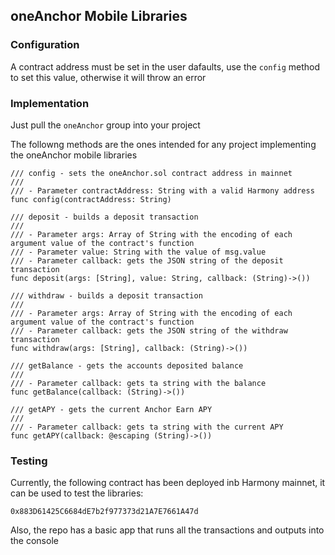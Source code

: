 ## oneAnchor Mobile Libraries

### Configuration

A contract address must be set in the user dafaults, use the `config` 
method to set this value, otherwise it will throw an error

### Implementation

Just pull the `oneAnchor` group into your project

The followng methods are the ones intended for any project implementing
the oneAnchor mobile libraries

```
/// config - sets the oneAnchor.sol contract address in mainnet
///
/// - Parameter contractAddress: String with a valid Harmony address
func config(contractAddress: String) 

/// deposit - builds a deposit transaction
///
/// - Parameter args: Array of String with the encoding of each argument value of the contract's function
/// - Parameter value: String with the value of msg.value
/// - Parameter callback: gets the JSON string of the deposit transaction
func deposit(args: [String], value: String, callback: (String)->())

/// withdraw - builds a deposit transaction
///
/// - Parameter args: Array of String with the encoding of each argument value of the contract's function
/// - Parameter callback: gets the JSON string of the withdraw transaction
func withdraw(args: [String], callback: (String)->())

/// getBalance - gets the accounts deposited balance
///
/// - Parameter callback: gets ta string with the balance
func getBalance(callback: (String)->()) 

/// getAPY - gets the current Anchor Earn APY
///
/// - Parameter callback: gets ta string with the current APY
func getAPY(callback: @escaping (String)->())
```

### Testing

Currently, the following contract has been deployed inb Harmony mainnet, it can be used 
to test the libraries:

`0x883D61425C6684dE7b2f977373d21A7E7661A47d`

Also, the repo has a basic app that runs all the transactions and outputs into the console
